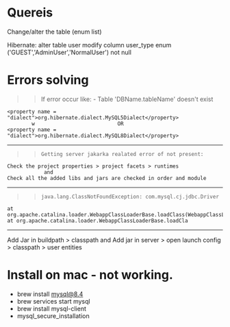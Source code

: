 # Quereis

Change/alter the table (enum list)

Hibernate: alter table user modify column user_type enum ('GUEST','AdminUser','NormalUser') not null

# Errors solving

> > If error occur like: - Table 'DBName.tableName' doesn't exist

    <property name = "dialect">org.hibernate.dialect.MySQL5Dialect</property>
    		w							OR
    <property name = "dialect">org.hibernate.dialect.MySQL8Dialect</property>

---

> >     Getting server jakarka realated error of not present:

    Check the project properties > project facets > runtimes
    			and
    Check all the added libs and jars are checked in order and module

---

> >     java.lang.ClassNotFoundException: com.mysql.cj.jdbc.Driver

    at org.apache.catalina.loader.WebappClassLoaderBase.loadClass(WebappClassLoaderBase.java:1437)
    at org.apache.catalina.loader.WebappClassLoaderBase.loadCla

---

Add Jar in buildpath > classpath
and
Add jar in server > open launch config > classpath > user entities

# Install on mac - not working.
- brew install mysql@8.4
- brew services start mysql
- brew install mysql-client
- mysql_secure_installation